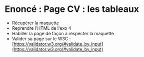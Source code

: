 # Enoncé : Page CV : les tableaux

- Récupérer la maquette
- Reprendre l'HTML de l'exo 4
- Habiller la page de façon à respecter la maquette
- Valider sa page sur le W3C : [https://validator.w3.org/#validate_by_input](https://validator.w3.org/#validate_by_input)
